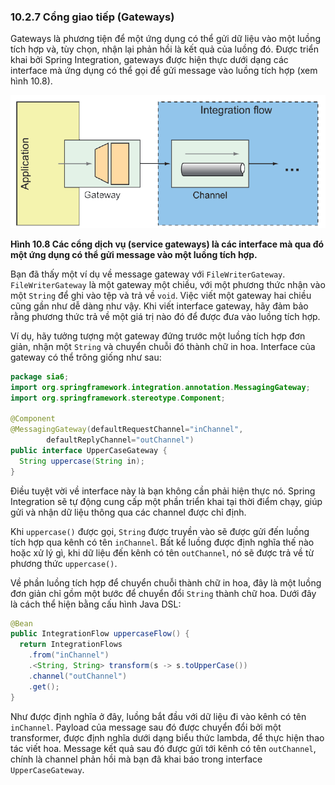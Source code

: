 ### 10.2.7 Cổng giao tiếp (Gateways)

Gateways là phương tiện để một ứng dụng có thể gửi dữ liệu vào một luồng tích hợp và, tùy chọn, nhận lại phản hồi là kết quả của luồng đó. Được triển khai bởi Spring Integration, gateways được hiện thực dưới dạng các interface mà ứng dụng có thể gọi để gửi message vào luồng tích hợp (xem hình 10.8).

![Hình 10.8](../../assets/10.8.png)

**Hình 10.8 Các cổng dịch vụ (service gateways) là các interface mà qua đó một ứng dụng có thể gửi message vào một luồng tích hợp.**

Bạn đã thấy một ví dụ về message gateway với `FileWriterGateway`. `FileWriterGateway` là một gateway một chiều, với một phương thức nhận vào một `String` để ghi vào tệp và trả về `void`. Việc viết một gateway hai chiều cũng gần như dễ dàng như vậy. Khi viết interface gateway, hãy đảm bảo rằng phương thức trả về một giá trị nào đó để được đưa vào luồng tích hợp.

Ví dụ, hãy tưởng tượng một gateway đứng trước một luồng tích hợp đơn giản, nhận một `String` và chuyển chuỗi đó thành chữ in hoa. Interface của gateway có thể trông giống như sau:

```java
package sia6;
import org.springframework.integration.annotation.MessagingGateway;
import org.springframework.stereotype.Component;

@Component
@MessagingGateway(defaultRequestChannel="inChannel",
        defaultReplyChannel="outChannel")
public interface UpperCaseGateway {
  String uppercase(String in);
}
```

Điều tuyệt vời về interface này là bạn không cần phải hiện thực nó. Spring Integration sẽ tự động cung cấp một phần triển khai tại thời điểm chạy, giúp gửi và nhận dữ liệu thông qua các channel được chỉ định.

Khi `uppercase()` được gọi, `String` được truyền vào sẽ được gửi đến luồng tích hợp qua kênh có tên `inChannel`. Bất kể luồng được định nghĩa thế nào hoặc xử lý gì, khi dữ liệu đến kênh có tên `outChannel`, nó sẽ được trả về từ phương thức `uppercase()`.

Về phần luồng tích hợp để chuyển chuỗi thành chữ in hoa, đây là một luồng đơn giản chỉ gồm một bước để chuyển đổi `String` thành chữ hoa. Dưới đây là cách thể hiện bằng cấu hình Java DSL:

```java
@Bean
public IntegrationFlow uppercaseFlow() {
  return IntegrationFlows
    .from("inChannel")
    .<String, String> transform(s -> s.toUpperCase())
    .channel("outChannel")
    .get();
}
```

Như được định nghĩa ở đây, luồng bắt đầu với dữ liệu đi vào kênh có tên `inChannel`. Payload của message sau đó được chuyển đổi bởi một transformer, được định nghĩa dưới dạng biểu thức lambda, để thực hiện thao tác viết hoa. Message kết quả sau đó được gửi tới kênh có tên `outChannel`, chính là channel phản hồi mà bạn đã khai báo trong interface `UpperCaseGateway`.

